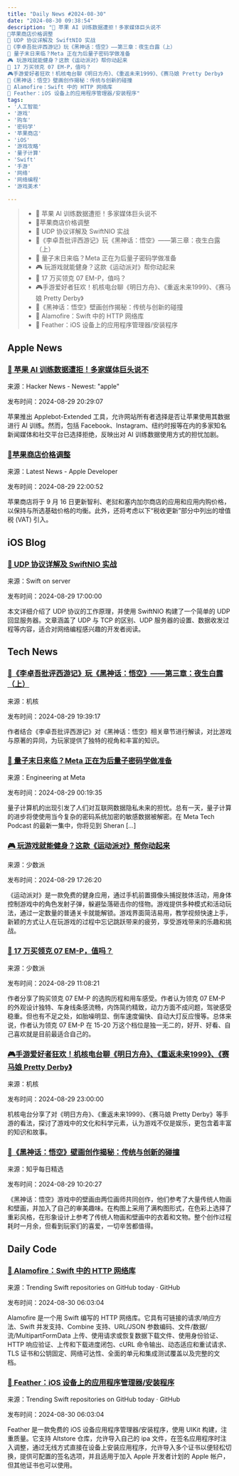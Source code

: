 ```yaml
---
title: "Daily News #2024-08-30"
date: "2024-08-30 09:38:54"
description: "🤖 苹果 AI 训练数据遭拒！多家媒体巨头说不
🎉苹果商店价格调整
🌟 UDP 协议详解及 SwiftNIO 实战
📖《李卓吾批评西游记》玩《黑神话：悟空》——第三章：夜生白露（上）
🤔 量子末日来临？Meta 正在为后量子密码学做准备
🎮 玩游戏就能健身？这款《运动派对》帮你动起来
🚗 17 万买领克 07 EM-P，值吗？
🎮手游爱好者狂欢！机核电台聊《明日方舟》、《重返未来1999》、《赛马娘 Pretty Derby》
🎨《黑神话：悟空》壁画创作揭秘：传统与创新的碰撞
🌟 Alamofire：Swift 中的 HTTP 网络库
🌟 Feather：iOS 设备上的应用程序管理器/安装程序"
tags: 
- '人工智能'
- '游戏'
- '购车'
- '密码学'
- '苹果商店'
- 'iOS'
- '游戏攻略'
- '量子计算'
- 'Swift'
- '手游'
- '网络'
- '网络编程'
- '游戏美术'

---
```


> - 🤖 苹果 AI 训练数据遭拒！多家媒体巨头说不
> - 🎉苹果商店价格调整
> - 🌟 UDP 协议详解及 SwiftNIO 实战
> - 📖《李卓吾批评西游记》玩《黑神话：悟空》——第三章：夜生白露（上）
> - 🤔 量子末日来临？Meta 正在为后量子密码学做准备
> - 🎮 玩游戏就能健身？这款《运动派对》帮你动起来
> - 🚗 17 万买领克 07 EM-P，值吗？
> - 🎮手游爱好者狂欢！机核电台聊《明日方舟》、《重返未来1999》、《赛马娘 Pretty Derby》
> - 🎨《黑神话：悟空》壁画创作揭秘：传统与创新的碰撞
> - 🌟 Alamofire：Swift 中的 HTTP 网络库
> - 🌟 Feather：iOS 设备上的应用程序管理器/安装程序

## Apple News

### [🤖 苹果 AI 训练数据遭拒！多家媒体巨头说不](https://www.wired.com/story/applebot-extended-apple-ai-scraping/)

来源：Hacker News - Newest: "apple"

发布时间：2024-08-29 20:29:07

苹果推出 Applebot-Extended 工具，允许网站所有者选择是否让苹果使用其数据进行 AI 训练。然而，包括 Facebook、Instagram、纽约时报等在内的多家知名新闻媒体和社交平台已选择拒绝，反映出对 AI 训练数据使用方式的担忧加剧。

### [🎉苹果商店价格调整](https://developer.apple.com/news/?id=rob1vlg0)

来源：Latest News - Apple Developer

发布时间：2024-08-29 22:00:52

苹果商店将于 9 月 16 日更新智利、老挝和塞内加尔商店的应用和应用内购价格，以保持与所选基础价格的均衡。此外，还将考虑以下“税收更新”部分中列出的增值税 (VAT) 引入。

## iOS Blog

### [🌟 UDP 协议详解及 SwiftNIO 实战](https://swiftonserver.com/working-with-udp-in-swiftnio/)

来源：Swift on server

发布时间：2024-08-29 17:00:00

本文详细介绍了 UDP 协议的工作原理，并使用 SwiftNIO 构建了一个简单的 UDP 回显服务器。文章涵盖了 UDP 与 TCP 的区别、UDP 服务器的设置、数据收发过程等内容，适合对网络编程感兴趣的开发者阅读。

## Tech News

### [📖《李卓吾批评西游记》玩《黑神话：悟空》——第三章：夜生白露（上）](https://www.gcores.com/articles/187466)

来源：机核

发布时间：2024-08-29 19:39:17

作者结合《李卓吾批评西游记》对《黑神话：悟空》相关章节进行解读，对比游戏与原著的异同，为玩家提供了独特的视角和丰富的知识。

### [🤔 量子末日来临？Meta 正在为后量子密码学做准备](https://engineering.fb.com/2024/08/28/security/post-quantum-cryptography-meta/)

来源：Engineering at Meta

发布时间：2024-08-29 00:19:35

量子计算机的出现引发了人们对互联网数据隐私未来的担忧。总有一天，量子计算的进步将使使用当今复杂的密码系统加密的敏感数据被解密。在 Meta Tech Podcast 的最新一集中，你将见到 Sheran [...]

### [🎮 玩游戏就能健身？这款《运动派对》帮你动起来](https://sspai.com/post/91849)

来源：少数派

发布时间：2024-08-29 17:26:20

《运动派对》是一款免费的健身应用，通过手机前置摄像头捕捉肢体活动，用身体控制游戏中的角色发射子弹，躲避坠落砸击你的怪物。游戏提供多种模式和活动玩法，通过一定数量的普通关卡就能解锁。游戏界面简洁易用，教学视频快速上手，新颖的方式让人在玩游戏的过程中忘记跳跃带来的疲劳，享受游戏带来的乐趣和挑战。

### [🚗 17 万买领克 07 EM-P，值吗？](https://sspai.com/post/91570)

来源：少数派

发布时间：2024-08-29 11:08:21

作者分享了购买领克 07 EM-P 的选购历程和用车感受。作者认为领克 07 EM-P 的外观设计独特、车身线条感流畅，内饰简约精致，动力方面不成问题，驾驶感受稳重。但也有不足之处，如胎噪明显、倒车速度偏快、自动大灯反应慢等。总体来说，作者认为领克 07 EM-P 在 15-20 万这个档位是独一无二的，好开、好看、自己喜欢就是目前最适合自己的。

### [🎮手游爱好者狂欢！机核电台聊《明日方舟》、《重返未来1999》、《赛马娘 Pretty Derby》](https://www.gcores.com/radios/187211)

来源：机核

发布时间：2024-08-29 23:00:00

机核电台分享了对《明日方舟》、《重返未来1999》、《赛马娘 Pretty Derby》等手游的看法，探讨了游戏中的文化和科学元素，认为游戏不仅是娱乐，更包含着丰富的知识和故事。

### [🎨《黑神话：悟空》壁画创作揭秘：传统与创新的碰撞](http://www.zhihu.com/question/665529986/answer/3608949883?utm_campaign=rss&utm_medium=rss&utm_source=rss&utm_content=title)

来源：知乎每日精选

发布时间：2024-08-29 10:20:27

《黑神话：悟空》游戏中的壁画由两位画师共同创作，他们参考了大量传统人物画和壁画，并加入了自己的审美趣味。在构图上采用了满构图形式，在色彩上选择了重彩风格，在形象设计上参考了传统人物画和壁画中的衣着和文物。整个创作过程耗时一月余，但看到玩家们的喜爱，一切辛苦都值得。

## Daily Code

### [🌟 Alamofire：Swift 中的 HTTP 网络库](https://github.com/Alamofire/Alamofire)

来源：Trending Swift repositories on GitHub today · GitHub

发布时间：2024-08-30 06:03:04

Alamofire 是一个用 Swift 编写的 HTTP 网络库。它具有可链接的请求/响应方法、Swift 并发支持、Combine 支持、URL/JSON 参数编码、文件/数据/流/MultipartFormData 上传、使用请求或恢复数据下载文件、使用身份验证、HTTP 响应验证、上传和下载进度闭包、cURL 命令输出、动态适应和重试请求、TLS 证书和公钥固定、网络可达性、全面的单元和集成测试覆盖以及完整的文档。

### [🌟 Feather：iOS 设备上的应用程序管理器/安装程序](https://github.com/khcrysalis/Feather)

来源：Trending Swift repositories on GitHub today · GitHub

发布时间：2024-08-30 06:03:04

Feather 是一款免费的 iOS 设备应用程序管理器/安装程序，使用 UIKit 构建，注重质量。它支持 Altstore 仓库，允许导入自己的 ipa 文件，在签名应用程序时注入调整，通过无线方式直接在设备上安装应用程序，允许导入多个证书以便轻松切换，提供可配置的签名选项，并且适用于加入 Apple 开发者计划的 Apple 帐户，但其他证书也可以使用。
